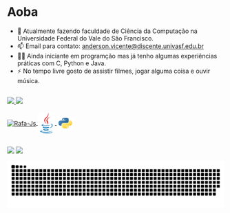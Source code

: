 # Aoba

- 🌱 Atualmente fazendo faculdade de Ciência da Computação na Universidade Federal do Vale do São Francisco.
- 📫 Email para contato: anderson.vicente@discente.univasf.edu.br
- 👨‍💻 Ainda iniciante em programção mas já tenho algumas experiências práticas com C, Python e Java.
- ⚡ No tempo livre gosto de assistir filmes, jogar alguma coisa e ouvir música.
##
 <div>
  <a href="https://github.com/4ndersu">
  <img height="180em" src="https://github-readme-stats.vercel.app/api?username=4ndersu&show_icons=true&theme=merko&include_all_commits=true&count_private=true"/>
    <img height="180em" src="https://github-readme-stats.vercel.app/api/top-langs/?username=4ndersu&layout=compact&langs_count=7&theme=merko"/>
<div style="display: inline_block"><br>
  <img align="center" alt="Rafa-Js" height="30" width="40" src="https://devicon-website.vercel.app/api/c/original.svg">
  <img align="center" alt="Rafa-Js" height="50" width="40" src="https://github.com/devicons/devicon/blob/master/icons/java/java-original.svg">
  <img align="center" alt="Rafa-Js" height="30" width="40" src="https://github.com/devicons/devicon/blob/master/icons/python/python-original.svg">

  ##
 <a href="https://www.instagram.com/andersu_joestar" target="_blank"><img src="https://img.shields.io/badge/Instagram-E4405F?style=for-the-badge&logo=instagram&logoColor=white" target="_blank"></a> 
   <a href = "mailto:anderson.vicente@discente.univasf.edu.br"><img src="https://img.shields.io/badge/-Gmail-%23333?style=for-the-badge&logo=gmail&logoColor=blue" target="_blank"></a>

<picture align="center">
  <source media="(prefers-color-scheme: dark)" srcset="https://raw.githubusercontent.com/mari4souza/mari4souza/output/github-contribution-grid-snake-dark.svg">
  <source media="(prefers-color-scheme: light)" srcset="https://raw.githubusercontent.com/mari4souza/mari4souza/output/github-contribution-grid-snake-dark.svg">
  <img align="center" alt="github contribution grid snake animation" src="https://raw.githubusercontent.com/mari4souza/mari4souza/output/github-contribution-grid-snake.svg">
</picture>
